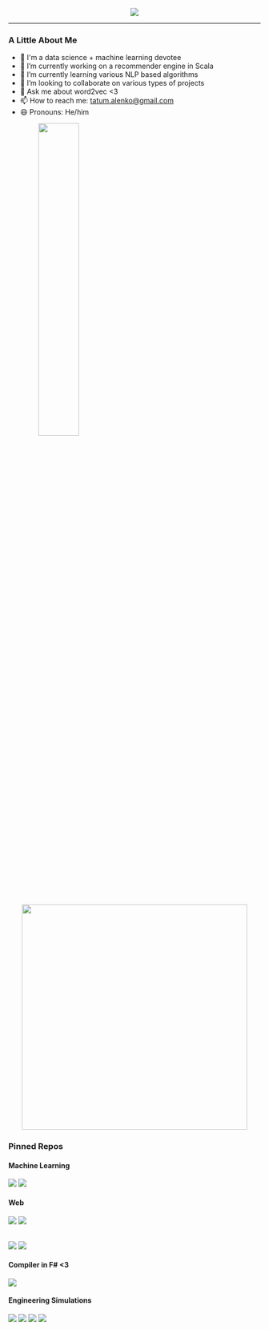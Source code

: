 <p align="center"><img src="http://24.media.tumblr.com/efdae7e7a5f080491230ddf336a205cd/tumblr_mqsej6VFWJ1rjcfxro1_500.gif"></p>

---

### A Little About Me
- 👦 I'm a data science + machine learning devotee
- 🔭 I’m currently working on a recommender engine in Scala
- 🌱 I’m currently learning various NLP based algorithms
- 👯 I’m looking to collaborate on various types of projects
- 💬 Ask me about word2vec <3
- 📫 How to reach me: tatum.alenko@gmail.com
- 😄 Pronouns: He/him

<p align="center">
  <img style="float: left;" width="40%" src="https://github-readme-stats.vercel.app/api/top-langs/?username=tatumalenko&layout=compact&hide=html,MATLAB" />
  <img width="450px" src="https://wakatime.com/share/@tatumalenko/c86c251e-fdf8-431d-b10f-e4d66a26e47e.png" />
</p>

### Pinned Repos
#### Machine Learning
<a href="https://github.com/tatumalenko/HackerNewsDataAnalysis"><img src="https://github-readme-stats.vercel.app/api/pin/?username=tatumalenko&repo=HackerNewsDataAnalysis" /></a>
<a href="https://github.com/tatumalenko/MontrealCrimeAnalytics"><img src="https://github-readme-stats.vercel.app/api/pin/?username=tatumalenko&repo=MontrealCrimeAnalytics" /></a>

#### Web
<a href="https://github.com/tatumalenko/ts-bots"><img src="https://github-readme-stats.vercel.app/api/pin/?username=tatumalenko&repo=ts-bots" /></a>
<a href="https://github.com/tatumalenko/pokemon-go-montreal"><img src="https://github-readme-stats.vercel.app/api/pin/?username=tatumalenko&repo=pokemon-go-montreal" /></a>
<!-- <a href="https://github.com/sandraroz/CocoBot"><img src="https://github-readme-stats.vercel.app/api/pin/?username=sandraroz&repo=CocoBot" /></a> -->
<br>
<a href="https://github.com/tatumalenko/cdvq"><img src="https://github-readme-stats.vercel.app/api/pin/?username=tatumalenko&repo=cdvq" /></a>
<a href="https://github.com/tatumalenko/typescript-extensions"><img src="https://github-readme-stats.vercel.app/api/pin/?username=tatumalenko&repo=typescript-extensions" /></a>

#### Compiler in F# <3
<a href="https://github.com/tatumalenko/Moon"><img src="https://github-readme-stats.vercel.app/api/pin/?username=tatumalenko&repo=Moon" /></a>

#### Engineering Simulations
<a href="https://github.com/tatumalenko/tes-breakthrough-simulator"><img src="https://github-readme-stats.vercel.app/api/pin/?username=tatumalenko&repo=tes-breakthrough-simulator" /></a>
<a href="https://github.com/tatumalenko/tes-performance-calculator"><img src="https://github-readme-stats.vercel.app/api/pin/?username=tatumalenko&repo=tes-performance-calculator" /></a>
<a href="https://github.com/tatumalenko/isotherm-fitting-app"><img src="https://github-readme-stats.vercel.app/api/pin/?username=tatumalenko&repo=isotherm-fitting-app" /></a>
<a href="https://github.com/tatumalenko/transport-phenomena-app"><img src="https://github-readme-stats.vercel.app/api/pin/?username=tatumalenko&repo=transport-phenomena-app" /></a>
